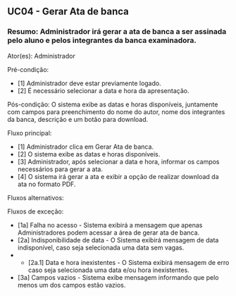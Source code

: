## UC04 - Gerar Ata de banca

### Resumo: Administrador irá gerar a ata de banca a ser assinada pelo aluno e pelos integrantes da banca examinadora.

Ator(es): Administrador

Pré-condição:
- [1] Administrador deve estar previamente logado.
- [2] É necessário selecionar a data e hora da apresentação.
   
Pós-condição: O sistema exibe as datas e horas disponíveis, juntamente com campos para preenchimento do nome do autor, nome dos integrantes da banca, descrição e um botão para download.

Fluxo principal: 
- [1] Administrador clica em Gerar Ata de banca.
- [2] O sistema exibe as datas e horas disponíveis.
- [3] Administrador, após selecionar a data e hora, informar os campos necessários para gerar a ata.
- [4] O sistema irá gerar a ata e exibir a opção de realizar download da ata no formato PDF.

Fluxos alternativos:

Fluxos de exceção:
- [1a] Falha no acesso - Sistema exibirá a mensagem que apenas Administradores podem acessar a área de gerar ata de banca.
- [2a] Indisponibilidade de data - O Sistema exibirá mensagem de data indisponível, caso seja selecionada uma data sem vagas.
-  * [2a.1] Data e hora inexistentes - O Sistema exibirá mensagem de erro caso seja selecionada uma data e/ou hora inexistentes.
- [3a] Campos vazios - Sistema exibe mensagem informando que pelo menos um dos campos estão vazios. 


